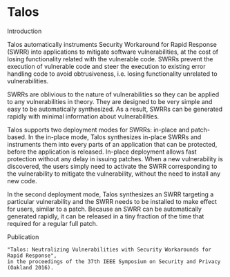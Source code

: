 # Talos

Introduction

Talos automatically instruments Security Workaround for Rapid Response (SWRR) into applications to mitigate software vulnerabilities, at the cost of losing functionality related with the vulnerable code. SWRRs prevent the execution of vulnerable code and steer the execution to existing error handling code to avoid obtrusiveness, i.e. losing functionality unrelated to vulnerabilities.

SWRRs are oblivious to the nature of vulnerabilities so they can be applied to any vulnerabilities in theory. They are designed to be very simple and easy to be automatically synthesized. As a result, SWRRs can be generated rapidly with minimal information about vulnerabilities.

Talos supports two deployment modes for SWRRs: in-place and patch-based. In the in-place mode, Talos synthesizes in-place SWRRs and instruments them into every parts of an application that can be protected, before the application is released. In-place deployment allows fast protection without any delay in issuing patches. When a new vulnerability is discovered, the users simply need to activate the SWRR corresponding to the vulnerability to mitigate the vulnerability, without the need to install any new code.

In the second deployment mode, Talos synthesizes an SWRR targeting a particular vulnerability and the SWRR needs to be installed to make effect for users, similar to a patch. Because an SWRR can be automatically generated rapidly, it can be released in a tiny fraction of the time that required for a regular full patch.

Publication

    "Talos: Neutralizing Vulnerabilities with Security Workarounds for Rapid Response", 
    in the proceedings of the 37th IEEE Symposium on Security and Privacy (Oakland 2016). 
